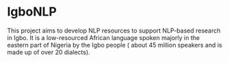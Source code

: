 # IgboNLP

This project aims to develop NLP resources to support NLP-based research in Igbo. It is a low-resourced African language spoken majorly in the eastern part of Nigeria by the Igbo people ( about 45 million speakers and is made up of over 20 dialects).
